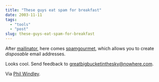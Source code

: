 ```yaml
---
title: "These guys eat spam for breakfast"
date: 2003-11-11
tags: 
  - "tools"
  - "post"
slug: these-guys-eat-spam-for-breakfast
---
```


After [mailinator](http://codeconsult.ch/bertrand/archives/000118.html), here comes [spamgourmet](http://www.spamgourmet.com), which allows you to create _disposable_ email addresses.

Looks cool. Send feedback to greatbigbucketinthesky@nowhere.com.

Via [Phil Windley](http://www.windley.com/2003/11/11.html#a904).

